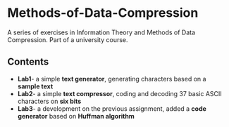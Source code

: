 # Methods-of-Data-Compression
A series of exercises in Information Theory and Methods of Data Compression. Part of a university course.
## Contents
* **Lab1**- a simple **text generator**, generating characters based on a **sample text**
* **Lab2**- a simple **text compressor**, coding and decoding 37 basic ASCII characters on **six bits**
* **Lab3**- a development on the previous assignment, added a **code generator** based on **Huffman algorithm**
